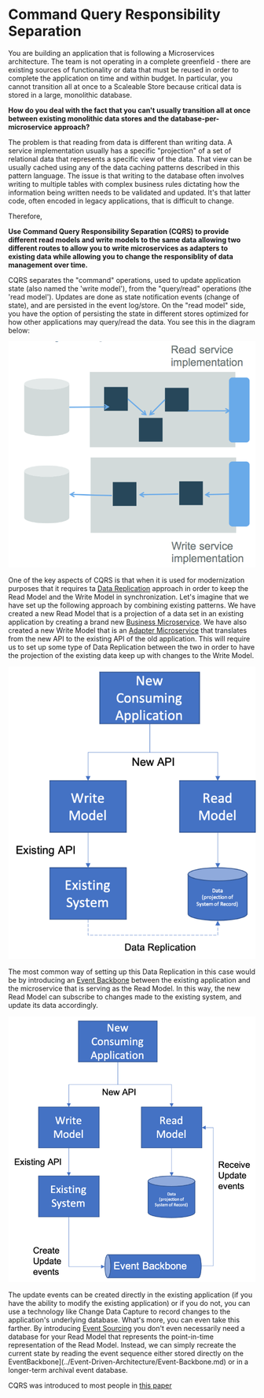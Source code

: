 # Command Query Responsibility Separation


You are building an application that is following a Microservices architecture.  The team is not operating in a complete greenfield - there are existing sources of functionality or data that must be reused in order to complete the application on time and within budget.  In particular, you cannot transition all at once to a Scaleable Store because critical data is stored in a large, monolithic database.

**How do you deal with the fact that you can't usually transition all at once between existing monolithic data stores and the database-per-microservice approach?**

The problem is that reading from data is different than writing data.  A service implementation usually has a specific "projection" of a set of relational data that represents a specific view of the data. That view can be usually cached using any of the data caching patterns described in this pattern language. The issue is that writing to the database often involves writing to multiple tables with complex business rules dictating how the information being written needs to be validated and updated. It's that latter code, often encoded in legacy applications, that is difficult to change.

Therefore,

**Use Command Query Responsibility Separation (CQRS) to provide different read models and write models to the same data allowing two different routes to allow you to write microservices as adapters to existing data while allowing you to change the responsiblity of data management over time.**

CQRS separates the "command" operations, used to update application state (also named the 'write model'), from the "query/read" operations (the 'read model'). Updates are done as state notification events (change of state), and are persisted in the event log/store. On the "read model" side, you have the option of persisting the state in different stores optimized for how other applications may query/read the data.  You see this in the diagram below:

![CQRS Implementation](../assets/CQRS.png)

One of the key aspects of CQRS is that when it is used for modernization purposes that it requires ta [Data Replication](Data-Replication.md) approach in order to keep the Read Model and the Write Model in synchronization.  Let's imagine that we have set up the following approach by combining existing patterns.  We have created a new Read Model that is a projection of a data set in an existing application by creating a brand new [Business Microservice](../Microservices/Business-Microservice.md). We have also created a new Write Model that is an [Adapter Microservice](../Microservices/Adapter-Microservice.md) that translates from the new API to the existing API of the old application. This will require us to set up some type of Data Replication between the two in order to have the projection of the existing data keep up with changes to the Write Model.

![CQRSDataReplication](../assets/CQRSDataReplication.png)

The most common way of setting up this Data Replication in this case would be by introducing an [Event Backbone](../Event-Based-Architecture/Event-Backbone.md) between the existing application and the microservice that is serving as the Read Model.  In this way, the new Read Model can subscribe to changes made to the existing system, and update its data accordingly. 

![CQRSEventBackbone](../assets/CQRSEventBackbone.png)

The update events can be created directly in the existing application (if you have the ability to modify the existing application) or if you do not, you can use a technology like Change Data Capture to record changes to the application's underlying database.  What's more, you can even take this farther.  By introducing [Event Sourcing](../Event-Driven-Architecture/Event-Sourcing.md) you don't even necessarily need a database for your Read Model that represents the point-in-time representation of the Read Model.  Instead, we can simply recreate the current state by reading the event sequence either stored directly on the EventBackbone](../Event-Driven-Architecture/Event-Backbone.md) or in a longer-term archival event database.  

CQRS was introduced to most people in [this paper](https://martinfowler.com/bliki/CQRS.html)  
